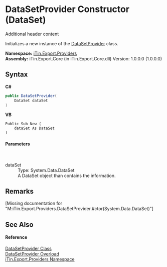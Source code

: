 # DataSetProvider Constructor (DataSet)
Additional header content 

Initializes a new instance of the <a href="T_iTin_Export_Providers_DataSetProvider">DataSetProvider</a> class.

**Namespace:**&nbsp;<a href="N_iTin_Export_Providers">iTin.Export.Providers</a><br />**Assembly:**&nbsp;iTin.Export.Core (in iTin.Export.Core.dll) Version: 1.0.0.0 (1.0.0.0)

## Syntax

**C#**<br />
``` C#
public DataSetProvider(
	DataSet dataSet
)
```

**VB**<br />
``` VB
Public Sub New ( 
	dataSet As DataSet
)
```


#### Parameters
&nbsp;<dl><dt>dataSet</dt><dd>Type: System.Data.DataSet<br />A DataSet object than contains the information.</dd></dl>

## Remarks
\[Missing <remarks> documentation for "M:iTin.Export.Providers.DataSetProvider.#ctor(System.Data.DataSet)"\]

## See Also


#### Reference
<a href="T_iTin_Export_Providers_DataSetProvider">DataSetProvider Class</a><br /><a href="Overload_iTin_Export_Providers_DataSetProvider__ctor">DataSetProvider Overload</a><br /><a href="N_iTin_Export_Providers">iTin.Export.Providers Namespace</a><br />